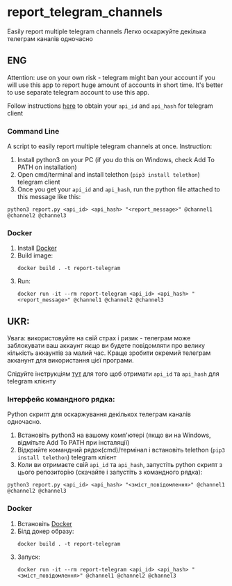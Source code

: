 # report_telegram_channels
Easily report multiple telegram channels
Легко оскаржуйте декілька телеграм каналів одночасно

## ENG
Attention: use on your own risk - telegram might ban your account if you will use this app to report huge amount of accounts in short time.
It's better to use separate telegram account to use this app.

Follow instructions [here](https://core.telegram.org/api/obtaining_api_id) 
to obtain your `api_id` and `api_hash` for telegram client

### Command Line
A script to easily report multiple telegram channels at once. Instruction:

1. Install python3 on your PC (if you do this on Windows, check Add To PATH on installation)
2. Open cmd/terminal and install telethon (`pip3 install telethon`) telegram client
3. Once you get your `api_id` and `api_hash`, run the python file attached to this message like this:
```shell
python3 report.py <api_id> <api_hash> "<report_message>" @channel1 @channel2 @channel3
```

### Docker

1. Install [Docker](https://www.docker.com/)
2. Build image: 
    ```shell
    docker build . -t report-telegram
    ```
3. Run:
    ```shell
    docker run -it --rm report-telegram <api_id> <api_hash> "<report_message>" @channel1 @channel2 @channel3
    ```

## UKR:

Увага: використовуйте на свій страх і ризик - телеграм може заблокувати ваш аккаунт якщо ви будете повідомляти про велику кількість аккаунтів за малий час.
Краще зробити окремий телеграм акканунт для використання цієї програми.

Слідуйте інструкціям [тут](https://core.telegram.org/api/obtaining_api_id)
для того щоб отримати `api_id` та `api_hash` для telegram клієнту

### Інтерфейс командного рядка:
Python скрипт для оскаржування декількох телеграм каналів одночасно.

1. Встановіть python3 на вашому комп'ютері (якщо ви на Windows, відмітьте Add To PATH при інсталяції)
2. Відкрийте командний рядок(cmd)/термінал і встановіть telethon (`pip3 install telethon`) telegram клієнт
3. Коли ви отримаєте свій `api_id` та `api_hash`, запустіть python скрипт з цього репозиторію (скачайте і запустіть з командного рядка):
```shell
python3 report.py <api_id> <api_hash> "<зміст_повідомлення>" @channel1 @channel2 @channel3
```

### Docker

1. Встановіть [Docker](https://www.docker.com/)
2. Білд докер образу:
    ```shell
    docker build . -t report-telegram
    ```
3. Запуск:
    ```shell
    docker run -it --rm report-telegram <api_id> <api_hash> "<зміст_повідомлення>" @channel1 @channel2 @channel3
    ```
